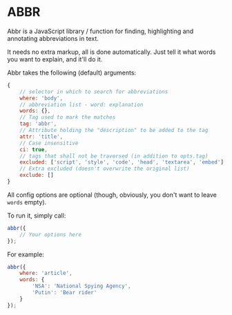 ABBR
====

Abbr is a JavaScript library / function for finding, highlighting and annotating abbreviations in text.

It needs no extra markup, all is done automatically. Just tell it what words you want to explain, and it'll do it.

Abbr takes the following (default) arguments:

```js
{
	// selector in which to search for abbreviations
	where: 'body',
	// abbreviation list - word: explanation
	words: {},
	// Tag used to mark the matches
	tag: 'abbr',
	// Attribute holding the "description" to be added to the tag
	attr: 'title',
	// Case insensitive
	ci: true,
	// tags that shall not be traversed (in addition to opts.tag)
	excluded: ['script', 'style', 'code', 'head', 'textarea', 'embed'],
	// Extra excluded (doesn't overwrite the original list)
	exclude: []
}
```

All config options are optional (though, obviously, you don't want to leave `words` empty).

To run it, simply call:

```js
abbr({
	// Your options here
});
```

For example:

```js
abbr({
	where: 'article',
	words: {
		'NSA': 'National Spying Agency',
		'Putin': 'Bear rider'
	}
});
```

